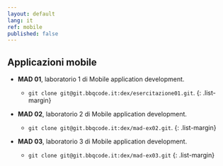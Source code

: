 ```yaml
---
layout: default
lang: it
ref: mobile
published: false
---
```


## Applicazioni mobile

- **MAD 01**, laboratorio 1 di Mobile application development.
  - `git clone git@git.bbqcode.it:dex/esercitazione01.git`.
{: .list-margin}

- **MAD 02**, laboratorio 2 di Mobile application development.
  - `git clone git@git.bbqcode.it:dex/mad-ex02.git`.
{: .list-margin}

- **MAD 03**, laboratorio 3 di Mobile application development.
  - `git clone git@git.bbqcode.it:dex/mad-ex03.git`
{: .list-margin}
